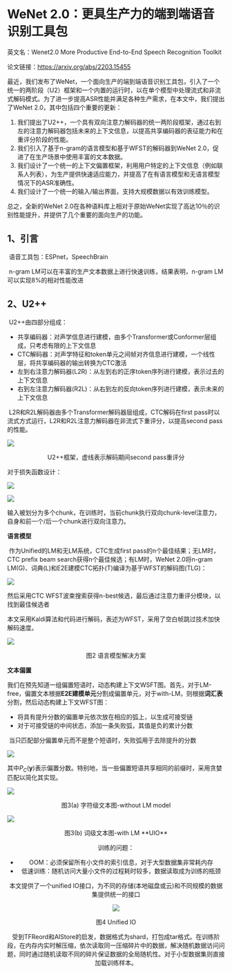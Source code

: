 # WeNet 2.0：更具生产力的端到端语音识别工具包

英文名：Wenet2.0 More Productive End-to-End Speech Recognition Toolkit

论文链接：https://arxiv.org/abs/2203.15455

最近，我们发布了WeNet，一个面向生产的端到端语音识别工具包，引入了一个统一的两阶段（U2）框架和一个内置的运行时，以在单个模型中处理流式和非流式解码模式。为了进一步提高ASR性能并满足各种生产需求，在本文中，我们提出了WeNet 2.0，其中包括四个重要的更新：

1. 我们提出了U2++，一个具有双向注意力解码器的统一两阶段框架，通过右到左的注意力解码器包括未来的上下文信息，以提高共享编码器的表征能力和在重评分阶段的性能。
2. 我们引入了基于n-gram的语言模型和基于WFST的解码器到WeNet 2.0，促进了在生产场景中使用丰富的文本数据。
3. 我们设计了一个统一的上下文偏置框架，利用用户特定的上下文信息（例如联系人列表），为生产提供快速适应能力，并提高了在有语言模型和无语言模型情况下的ASR准确性。
4. 我们设计了一个统一的输入/输出界面，支持大规模数据以有效训练模型。

总之，全新的WeNet 2.0在各种语料库上相对于原始WeNet实现了高达10％的识别性能提升，并提供了几个重要的面向生产的功能。

## 1、引言

​	语音工具包：ESPnet，SpeechBrain

​	n-gram LM可以在丰富的生产文本数据上进行快速训练，结果表明，n-gram LM可以实现8%的相对性能改进

## 2、U2++

​	U2++由四部分组成：

- 共享编码器：对声学信息进行建模，由多个Transformer或Conformer层组成，只考虑有限的上下文信息
- CTC解码器：对声学特征和token单元之间帧对齐信息进行建模，一个线性层，将共享编码器的输出转换为CTC激活
- 左到右注意力解码器(L2R)：从左到右的正序token序列进行建模，表示过去的上下文信息
- 右到左注意力解码器(R2L)：从右到左的反向token序列进行建模，表示未来的上下文信息

​	L2R和R2L解码器由多个Transformer解码器层组成，CTC解码在first pass时以流式方式运行，L2R和R2L注意力解码器在非流式下重评分，以提高second pass的性能。



![](../../../figs.assets/image-20230518204601520.png)

<center> U2++框架，虚线表示解码期间second pass重评分</center>

对于损失函数设计：

![](../../../figs.assets/image-20230518210101318.png)

![](../../../figs.assets/image-20230518210116986.png)

输入被划分为多个chunk，在训练时，当前chunk执行双向chunk-level注意力，自身和前一个/后一个chunk进行双向注意力。

**语言模型**

​	作为Unified的LM和无LM系统，CTC生成first pass的n个最佳结果；无LM时，CTC prefix beam search获得n个最佳候选；有LM时，WeNet 2.0将n-gram LM(G)、词典(L)和E2E建模CTC拓扑(T)编译为基于WFST的解码图(TLG)：

![](../../../figs.assets/image-20230518211306785.png)

然后采用CTC WFST波束搜索获得n-best候选，最后通过注意力重评分模块，以找到最佳候选者

本文采用Kaldi算法和代码进行解码，表述为WFST，采用了空白帧跳过技术加快解码速度。

![](../../../figs.assets/image-20230518210547875.png)

<center>图2 语言模型解决方案</center>



**文本偏置**

​	我们在预先知道一组偏置短语时，动态构建上下文WSFT图。首先，对于LM-free，偏置文本根据**E2E建模单元**分割成偏置单元，对于with-LM，则根据**词汇表**分割，然后动态构建上下文WFST图：

- 将具有提升分数的偏置单元依次放在相应的弧上，以生成可接受链
- 对于可接受链的中间状态，添加一条失败弧，其值是负的累计分数

​	当只匹配部分偏置单元而不是整个短语时，失败弧用于去除提升的分数

![](../../../figs.assets/image-20230518213307469.png)

其中$P_C(\mathbf y)$表示偏置分数。特别地，当一些偏置短语共享相同的前缀时，采用贪婪匹配以简化其实现。

![](../../../figs.assets/image-20230518212920306.png)

<center>图3(a) 字符级文本图-without LM model</center>

![](../../../figs.assets/image-20230518213011510.png)

<center>图3(b) 词级文本图-with LM
**UIO**

训练的问题：

- OOM：必须保留所有小文件的索引信息，对于大型数据集非常耗内存
- 低速训练：随机访问大量小文件的过程耗时较多，数据读取成为训练的瓶颈

本文提供了一个unified IO接口，为不同的存储(本地磁盘或云)和不同规模的数据集提供统一的接口

![](../../../figs.assets/image-20230518214036496.png)

<center>图4 Unified IO</center>

受到TFReord和AIStore的启发，数据格式为shard，打包成tar格式。在训练阶段，在内存内实时解压缩，依次读取同一压缩碎片中的数据，解决随机数据访问问题，同时通过随机读取不同的碎片保证数据的全局随机性。对于小型数据集则直接加载训练样本。

